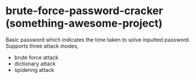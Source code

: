 # brute-force-password-cracker (something-awesome-project)
Basic password which indicates the time taken to solve inputted password. 
Supports three attack modes, 
- brute force attack
- dictionary attack
- spidering attack

